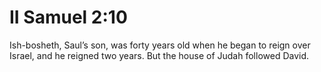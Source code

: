 # II Samuel 2:10

Ish-bosheth, Saul’s son, was forty years old when he began to reign over Israel, and he reigned two years. But the house of Judah followed David.
